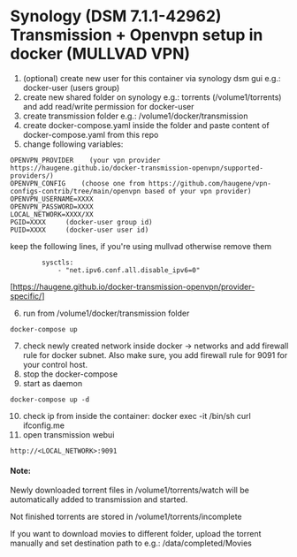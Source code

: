 # Synology (DSM 7.1.1-42962) Transmission + Openvpn setup in docker (MULLVAD VPN)

1. (optional) create new user for this container via synology dsm gui e.g.: docker-user (users group)
2. create new shared folder on synology e.g.: torrents (/volume1/torrents) and add read/write permission for docker-user
3. create transmission folder e.g.: /volume1/docker/transmission
4. create docker-compose.yaml inside the folder and paste content of docker-compose.yaml from this repo
5. change following variables:
```
OPENVPN_PROVIDER    (your vpn provider https://haugene.github.io/docker-transmission-openvpn/supported-providers/)
OPENVPN_CONFIG    (choose one from https://github.com/haugene/vpn-configs-contrib/tree/main/openvpn based of your vpn provider)
OPENVPN_USERNAME=XXXX
OPENVPN_PASSWORD=XXXX
LOCAL_NETWORK=XXXX/XX
PGID=XXXX     (docker-user group id)
PUID=XXXX     (docker-user user id)
```
keep the following lines, if you're using mullvad otherwise remove them
```
        sysctls:
            - "net.ipv6.conf.all.disable_ipv6=0"
```
[https://haugene.github.io/docker-transmission-openvpn/provider-specific/]

6. run from /volume1/docker/transmission folder
```
docker-compose up
```
7. check newly created network inside docker -> networks and add firewall rule for docker subnet. Also make sure, you add firewall rule for 9091 for your control host.
8. stop the docker-compose
9. start as daemon
```
docker-compose up -d
```
10. check ip from inside the container: 
  docker exec -it <container ID> /bin/sh 
  curl ifconfig.me
11. open transmission webui
```
http://<LOCAL_NETWORK>:9091
```

#### Note:
Newly downloaded torrent files in /volume1/torrents/watch will be automatically added to transmission and started.

Not finished torrents are stored in /volume1/torrents/incomplete

If you want to download movies to different folder, upload the torrent manually and set destination path to e.g.: /data/completed/Movies
